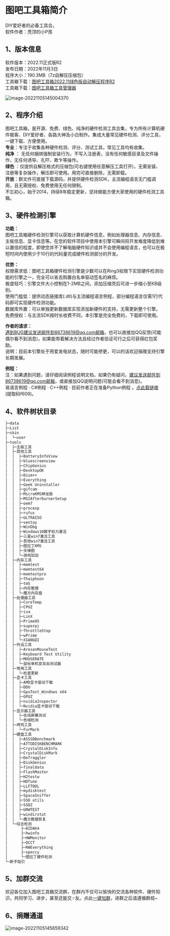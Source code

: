 # 图吧工具箱简介

DIY爱好者的必备工具合。  
软件作者：秃顶的小P孩

## 1、版本信息
软件版本：2022.11正式版R2   
发布日期：2022年11月3日   
程序大小：190.3MB（7z自解压压缩包）  
工具箱下载：[图吧工具箱2022.11绿色版自动解压程序R2](https://download.tualatin.club/%E5%9B%BE%E5%90%A7%E5%B7%A5%E5%85%B7%E7%AE%B12022.11%E7%BB%BF%E8%89%B2%E7%89%88%E8%87%AA%E5%8A%A8%E8%A7%A3%E5%8E%8B%E7%A8%8B%E5%BA%8FR2.exe)  
工具箱下载：[图吧工具箱工具管理器](https://wwz.lanzout.com/iOgQu0exkkmf) 

![image-20221105145004370](imgs/image-20221105145004370.png)


## 2、程序介绍

图吧工具箱，是开源、免费、绿色、纯净的硬件检测工具合集，专为所有计算机硬件极客、DIY爱好者、各路大神及小白制作。集成大量常见硬件检测、评分工具，一键下载、方便使用。  
**专业**：专注于收集各种硬件检测、评分、测试工具，常见工具均有收集。  
**纯净** ： 无任何捆绑强制安装行为，不写入注册表，没有任何敏感目录及文件操作，无任何诱导、孔吓、欺乍等操作。  
**绿色** ：仅提供自解压格式的压缩包(可右键使用任意解压工具打开)，无需安装、注册等复杂操作，解压即可使用。用完可直接删除，无需卸载。  
**开放**：群文件可直接下载源码，并提供硬件检测SDK，主流编程语言无门槛调用，且无需授权、免费使用无任何限制。  
不忘初心，始于2014，持续8年稳定更新，坚持做能方便大家使用的硬件检测工具箱。

## 3、硬件检测引擎
**功能：**  
图吧工具箱硬件检测引擎可以获取计算机硬件信息，例如处理器信息、内存信息、主板信息、显卡信息等。在您的软件项目中使用本引擎可瞬间将开发难度降低到难以置信的程度，即使您并不了解电脑硬件知识或并不会使用编程语言，也可以在极短时间内使用少于10行的代码量完成硬件检测部分的开发。

**优势：**  
权限需求低：图吧工具箱硬件检测引擎是少数可以在Ring3权限下实现硬件检测功能的引擎之一，完全可以省去购置白名单驱动签名的麻烦。  
极度轻巧：引擎文件大小控制在1-2MB之间，添加压缩壳后可进一步缩小至KB级别。  
使用门槛低：提供动态链接库(.dll)与主流编程语言例程，部分编程语言仅需1行代码即可实现硬件检测功能。  
数据库外置：可以单独更新数据库实现添加新硬件的支持，无需更新整个引擎。  
免费授权：与主流SDK按时长收费不同，本引擎是完全免费的，下载即可使用。 

**作者的请求：**  
遇到BUG建议发送邮件到86738619@qq.com邮箱，也可以直接加QQ反馈(可能偶尔看不到消息)，如果能带着解决方法且经过作者验证可行之后可获得红包奖励。  
说明：目前本引擎处于用爱发电状态，随时可能停更，可以的话欢迎捐赠支持引擎长期发展。

**例程：**  
注：如果遇到问题，请仔细阅读例程说明文档，如果仍有疑问，建议发送邮件到86738619@qq.com邮箱，或直接加QQ说明问题(可能会看不到消息)。  
易语言例程 · C#例程 · C++例程 · 目前作者正在准备Python例程 。[点此载链接](https://pan.lanzoux.com/b07rlv7gf) (提取码f609)。

## 4、软件树状目录
```bash
├─data
├─List
├─skin
│  └─user
├─tools
│  ├─主板工具
│  ├─其他工具
│  │  ├─BatteryInfoView
│  │  ├─bluescreenview
│  │  ├─ChipGenius
│  │  ├─DesktopOK
│  │  ├─Dism++
│  │  ├─Everything
│  │  ├─Geek Uninstaller
│  │  ├─gifcam
│  │  ├─MicroKMS神龙版
│  │  ├─MSIAfterburnerSetup
│  │  ├─oem7
│  │  ├─procexp
│  │  ├─rufus
│  │  ├─ULTRAISO
│  │  ├─ventoy
│  │  ├─WinDbg
│  │  ├─Windows10数字权力激活
│  │  ├─三星win7激活工具
│  │  ├─其他win7激活工具
│  │  ├─图拉丁KMS
│  │  ├─天梯图
│  │  └─游戏加加
│  ├─内存工具
│  │  ├─memtest
│  │  ├─memtest64
│  │  ├─memtestpro
│  │  ├─Thaiphoon
│  │  ├─tm5
│  │  ├─内存整理
│  │  └─魔方内存盘
│  ├─处理器工具
│  │  ├─CoreTemp
│  │  ├─CPUZ
│  │  ├─iva
│  │  ├─LinX
│  │  ├─Prime95
│  │  ├─superpi
│  │  ├─ThrottleStop
│  │  ├─wPrime
│  │  └─XIANGQI
│  ├─外设工具
│  │  ├─AresonMouseTest
│  │  ├─Keyboard Test Utility
│  │  ├─MOUSERATE
│  │  └─鼠标单机变双击测试器
│  ├─常用工具
│  │  └─检查更新
│  ├─显卡工具
│  │  ├─AMD显卡驱动下载
│  │  ├─DDU
│  │  ├─GpuTest_Windows x64
│  │  ├─GPUZ
│  │  ├─nvidiaInspector
│  │  └─Nvidia显卡驱动下载
│  ├─显示器工具
│  │  ├─在线屏幕测试
│  │  └─色域检测
│  ├─烤鸡工具
│  │  └─FurMark
│  ├─硬盘工具
│  │  ├─ASSSDBenchmark
│  │  ├─ATTODISKBENCHMARK
│  │  ├─CrystalDiskInfo
│  │  ├─CrystalDiskMark
│  │  ├─Defraggler
│  │  ├─DiskGenius
│  │  ├─finaldata
│  │  ├─FlashMaster
│  │  ├─H2testw
│  │  ├─HDTune
│  │  ├─LLFTOOL
│  │  ├─mydisktest
│  │  ├─SpaceSniffer
│  │  ├─SSD utils
│  │  ├─SSDZ
│  │  ├─URWTEST
│  │  ├─windirstat
│  │  └─魔方数据恢复
│  └─综合检测
│      ├─AIDA64
│      ├─hwinfo
│      ├─HWMonitor
│      ├─OCCT
│      ├─RWEverything
│      ├─speccy
│      └─图拉丁硬件检测
└─新手指引
```

## 5、加群交流
欢迎各位加入图吧工具箱交流群，在群内不仅可以愉快的交流各种软件、硬件知识，共同学习、进步，甚至还能交♂友。点此[一键加群](https://jq.qq.com/?_wv=1027&k=Cvyd7xt5)，进群之后请遵循群规~

## 6、捐赠通道

![image-20221105145659342](imgs/image-20221105145659342.png)
